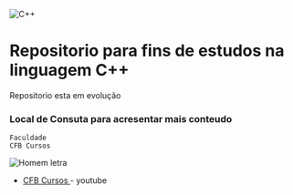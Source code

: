![C++](https://external-content.duckduckgo.com/iu/?u=https%3A%2F%2F0ebdc219a6018a0b4949-5cd5d2f3f64eaf0eb4e05aee819f5378.ssl.cf5.rackcdn.com%2Fcpp.png&f=1&nofb=1)
# Repositorio para fins de estudos na linguagem C++

Repositorio esta em evolução

### Local de Consuta para acresentar mais conteudo
```
Faculdade 
CFB Cursos 
```
![Homem letra](https://github.com/professorjosedeassis/Linguagem-C/blob/master/homem%20letra.gif)

* [CFB Cursos ](https://www.youtube.com/playlist?list=PLx4x_zx8csUjczg1qPHavU1vw1IkBcm40) - youtube
